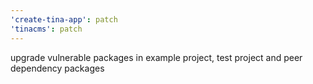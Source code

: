 ```yaml
---
'create-tina-app': patch
'tinacms': patch
---
```


upgrade vulnerable packages in example project, test project and peer dependency packages
